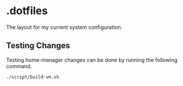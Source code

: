 # .dotfiles
The layout for my current system configuration.

## Testing Changes
Testing home-manager changes can be done by running the following command. 

```bash 
./script/build-vm.sh
```
